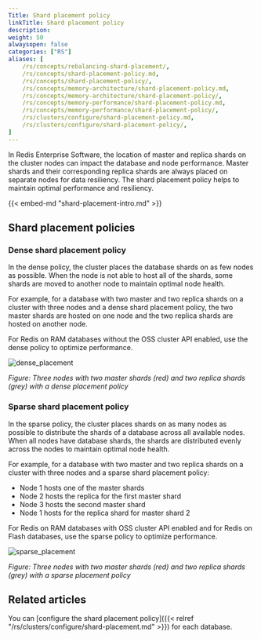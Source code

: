```yaml
---
Title: Shard placement policy
linkTitle: Shard placement policy
description:
weight: 50
alwaysopen: false
categories: ["RS"]
aliases: [
    /rs/concepts/rebalancing-shard-placement/,
    /rs/concepts/shard-placement-policy.md,
    /rs/concepts/shard-placement-policy/,
    /rs/concepts/memory-architecture/shard-placement-policy.md,
    /rs/concepts/memory-architecture/shard-placement-policy/,
    /rs/concepts/memory-performance/shard-placement-policy.md,
    /rs/concepts/memory-performance/shard-placement-policy/,
    /rs/clusters/configure/shard-placement-policy.md,
    /rs/clusters/configure/shard-placement-policy/,
]
---
```

In Redis Enterprise Software, the location of master and replica shards on the cluster nodes can impact the database and node performance.
Master shards and their corresponding replica shards are always placed on separate nodes for data resiliency.
The shard placement policy helps to maintain optimal performance and resiliency.

{{< embed-md "shard-placement-intro.md"  >}}

## Shard placement policies

### Dense shard placement policy

In the dense policy, the cluster places the database shards on as few nodes as possible.
When the node is not able to host all of the shards, some shards are moved to another node to maintain optimal node health.

For example, for a database with two master and two replica shards on a cluster with three nodes and a dense shard placement policy,
the two master shards are hosted on one node and the two replica shards are hosted on another node.

For Redis on RAM databases without the OSS cluster API enabled, use the dense policy to optimize performance.

![dense_placement](/images/rs/dense_placement.png)

*Figure: Three nodes with two master shards (red) and two replica shards (grey) with a dense placement policy*

### Sparse shard placement policy

In the sparse policy, the cluster places shards on as many nodes as possible to distribute the shards of a database across all available nodes.
When all nodes have database shards, the shards are distributed evenly across the nodes to maintain optimal node health.

For example, for a database with two master and two replica shards on a cluster with three nodes and a sparse shard placement policy:

- Node 1 hosts one of the master shards
- Node 2 hosts the replica for the first master shard
- Node 3 hosts the second master shard
- Node 1 hosts for the replica shard for master shard 2

For Redis on RAM databases with OSS cluster API enabled and for Redis on Flash databases, use the sparse policy to optimize performance.

![sparse_placement](/images/rs/sparse_placement.png)

*Figure: Three nodes with two master shards (red) and two replica shards (grey) with a sparse placement policy*

## Related articles

You can [configure the shard placement policy]({{< relref "/rs/clusters/configure/shard-placement.md" >}}) for each database.
